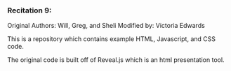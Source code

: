 ### Recitation 9:

Original Authors: Will, Greg, and Sheli
Modified by: Victoria Edwards

This is a repository which contains example HTML, Javascript, and CSS code.

The original code is built off of Reveal.js which is an html presentation tool.
